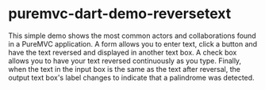 puremvc-dart-demo-reversetext
=============================

This simple demo shows the most common actors and collaborations found in a PureMVC application. A form allows you to enter text, click a button and have the text reversed and displayed in another text box. A check box allows you to have your text reversed continuously as you type. Finally, when the text in the input box is the same as the text after reversal, the output text box's label changes to indicate that a palindrome was detected.

